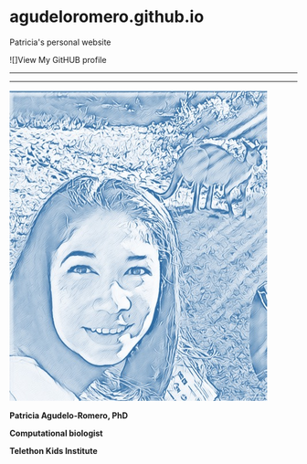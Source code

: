 # agudeloromero.github.io
Patricia's personal website

![]View My GitHUB profile

***

***

![image](https://github.com/agudeloromero/agudeloromero.github.io/blob/main/Patricia_photo_blue.jpg?raw=true)

**Patricia Agudelo-Romero, PhD**

**Computational biologist**

**Telethon Kids Institute**
